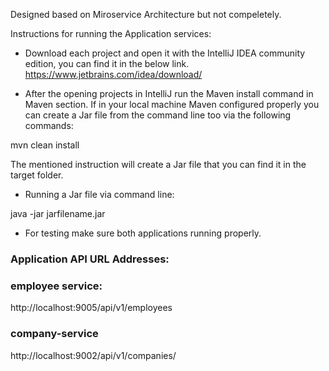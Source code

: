 Designed based on Miroservice Architecture but not compeletely.

Instructions for running the Application services: 

* Download each project and open it with the IntelliJ IDEA community edition, you can find it in the below link. 
https://www.jetbrains.com/idea/download/
 
* After the opening projects in IntelliJ run the Maven install command in Maven section. If in your local machine Maven configured properly you can create a Jar file from the command line too via the following commands:

 mvn clean install 

The mentioned instruction will create a Jar file that you can find it in the target folder. 

* Running a Jar file via command line:

 java -jar jarfilename.jar

* For testing make sure both applications running properly. 

### Application API URL Addresses:

### employee service:
http://localhost:9005/api/v1/employees

### company-service 
http://localhost:9002/api/v1/companies/





